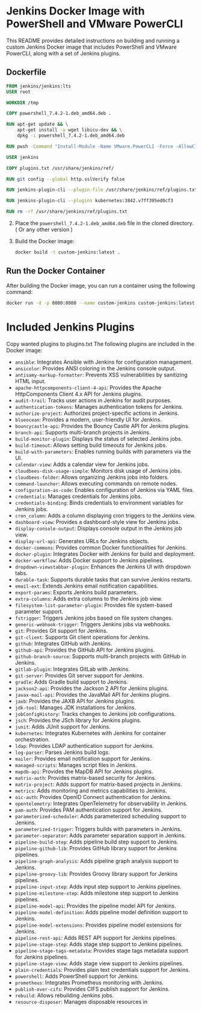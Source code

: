 # Jenkins Docker Image with PowerShell and VMware PowerCLI

This README provides detailed instructions on building and running a custom Jenkins Docker image that includes PowerShell and VMware PowerCLI, along with a set of Jenkins plugins.

## Dockerfile
```Dockerfile
FROM jenkins/jenkins:lts
USER root

WORKDIR /tmp

COPY powershell_7.4.2-1.deb_amd64.deb .

RUN apt-get update && \
    apt-get install -y wget libicu-dev && \
    dpkg -i powershell_7.4.2-1.deb_amd64.deb

RUN pwsh -Command "Install-Module -Name VMware.PowerCLI -Force -AllowClobber -Scope AllUsers"

USER jenkins

COPY plugins.txt /usr/share/jenkins/ref/

RUN git config --global http.sslVerify false

RUN jenkins-plugin-cli --plugin-file /usr/share/jenkins/ref/plugins.txt

RUN jenkins-plugin-cli --plugins kubernetes:3842.v7ff395ed0cf3

RUN rm -rf /usr/share/jenkins/ref/plugins.txt

```

2. Place the `powershell_7.4.2-1.deb_amd64.deb` file in the cloned directory. ( Or any other version )

3. Build the Docker image:
    ```bash
    docker build -t custom-jenkins:latest .
    ```

## Run the Docker Container

After building the Docker image, you can run a container using the following command:

```bash
docker run -d -p 8080:8080 --name custom-jenkins custom-jenkins:latest
```

# Included Jenkins Plugins
Copy wanted plugins to plugins.txt
The following plugins are included in the Docker image:

- `ansible`: Integrates Ansible with Jenkins for configuration management.
- `ansicolor`: Provides ANSI coloring in the Jenkins console output.
- `antisamy-markup-formatter`: Prevents XSS vulnerabilities by sanitizing HTML input.
- `apache-httpcomponents-client-4-api`: Provides the Apache HttpComponents Client 4.x API for Jenkins plugins.
- `audit-trail`: Tracks user actions in Jenkins for audit purposes.
- `authentication-tokens`: Manages authentication tokens for Jenkins.
- `authorize-project`: Authorizes project-specific actions in Jenkins.
- `blueocean`: Provides a modern, user-friendly UI for Jenkins.
- `bouncycastle-api`: Provides the Bouncy Castle API for Jenkins plugins.
- `branch-api`: Supports multi-branch projects in Jenkins.
- `build-monitor-plugin`: Displays the status of selected Jenkins jobs.
- `build-timeout`: Allows setting build timeouts for Jenkins jobs.
- `build-with-parameters`: Enables running builds with parameters via the UI.
- `calendar-view`: Adds a calendar view for Jenkins jobs.
- `cloudbees-disk-usage-simple`: Monitors disk usage of Jenkins jobs.
- `cloudbees-folder`: Allows organizing Jenkins jobs into folders.
- `command-launcher`: Allows executing commands on remote nodes.
- `configuration-as-code`: Enables configuration of Jenkins via YAML files.
- `credentials`: Manages credentials for Jenkins jobs.
- `credentials-binding`: Binds credentials to environment variables for Jenkins jobs.
- `cron_column`: Adds a column displaying cron triggers to the Jenkins view.
- `dashboard-view`: Provides a dashboard-style view for Jenkins jobs.
- `display-console-output`: Displays console output in the Jenkins job view.
- `display-url-api`: Generates URLs for Jenkins objects.
- `docker-commons`: Provides common Docker functionalities for Jenkins.
- `docker-plugin`: Integrates Docker with Jenkins for build and deployment.
- `docker-workflow`: Adds Docker support to Jenkins pipelines.
- `dropdown-viewstabbar-plugin`: Enhances the Jenkins UI with dropdown tabs.
- `durable-task`: Supports durable tasks that can survive Jenkins restarts.
- `email-ext`: Extends Jenkins email notification capabilities.
- `export-params`: Exports Jenkins build parameters.
- `extra-columns`: Adds extra columns to the Jenkins job view.
- `filesystem-list-parameter-plugin`: Provides file system-based parameter support.
- `fstrigger`: Triggers Jenkins jobs based on file system changes.
- `generic-webhook-trigger`: Triggers Jenkins jobs via webhooks.
- `git`: Provides Git support for Jenkins.
- `git-client`: Supports Git client operations for Jenkins.
- `github`: Integrates GitHub with Jenkins.
- `github-api`: Provides the GitHub API for Jenkins plugins.
- `github-branch-source`: Supports multi-branch projects with GitHub in Jenkins.
- `gitlab-plugin`: Integrates GitLab with Jenkins.
- `git-server`: Provides Git server support for Jenkins.
- `gradle`: Adds Gradle build support to Jenkins.
- `jackson2-api`: Provides the Jackson 2 API for Jenkins plugins.
- `javax-mail-api`: Provides the JavaMail API for Jenkins plugins.
- `jaxb`: Provides the JAXB API for Jenkins plugins.
- `jdk-tool`: Manages JDK installations for Jenkins.
- `jobConfigHistory`: Tracks changes to Jenkins job configurations.
- `jsch`: Provides the JSch library for Jenkins plugins.
- `junit`: Adds JUnit support for Jenkins.
- `kubernetes`: Integrates Kubernetes with Jenkins for container orchestration.
- `ldap`: Provides LDAP authentication support for Jenkins.
- `log-parser`: Parses Jenkins build logs.
- `mailer`: Provides email notification support for Jenkins.
- `managed-scripts`: Manages script files in Jenkins.
- `mapdb-api`: Provides the MapDB API for Jenkins plugins.
- `matrix-auth`: Provides matrix-based security for Jenkins.
- `matrix-project`: Adds support for matrix-based projects in Jenkins.
- `metrics`: Adds monitoring and metrics capabilities to Jenkins.
- `oic-auth`: Provides OpenID Connect authentication for Jenkins.
- `opentelemetry`: Integrates OpenTelemetry for observability in Jenkins.
- `pam-auth`: Provides PAM authentication support for Jenkins.
- `parameterized-scheduler`: Adds parameterized scheduling support to Jenkins.
- `parameterized-trigger`: Triggers builds with parameters in Jenkins.
- `parameter-separator`: Adds parameter separation support in Jenkins.
- `pipeline-build-step`: Adds pipeline build step support to Jenkins.
- `pipeline-github-lib`: Provides GitHub library support for Jenkins pipelines.
- `pipeline-graph-analysis`: Adds pipeline graph analysis support to Jenkins.
- `pipeline-groovy-lib`: Provides Groovy library support for Jenkins pipelines.
- `pipeline-input-step`: Adds input step support to Jenkins pipelines.
- `pipeline-milestone-step`: Adds milestone step support to Jenkins pipelines.
- `pipeline-model-api`: Provides the pipeline model API for Jenkins.
- `pipeline-model-definition`: Adds pipeline model definition support to Jenkins.
- `pipeline-model-extensions`: Provides pipeline model extensions for Jenkins.
- `pipeline-rest-api`: Adds REST API support for Jenkins pipelines.
- `pipeline-stage-step`: Adds stage step support to Jenkins pipelines.
- `pipeline-stage-tags-metadata`: Provides stage tags metadata support for Jenkins pipelines.
- `pipeline-stage-view`: Adds stage view support to Jenkins pipelines.
- `plain-credentials`: Provides plain text credentials support for Jenkins.
- `powershell`: Adds PowerShell support for Jenkins.
- `prometheus`: Integrates Prometheus monitoring with Jenkins.
- `publish-over-cifs`: Provides CIFS publish support for Jenkins.
- `rebuild`: Allows rebuilding Jenkins jobs.
- `resource-disposer`: Manages disposable resources in


